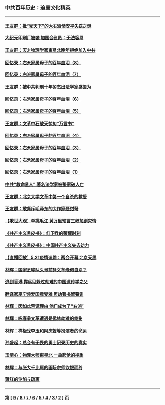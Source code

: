 ### 中共百年历史：迫害文化精英
---
#### [王友群：批“党天下”的大右派储安平失踪之谜](../../pages/nf1176111/n12954229.md?05240430) 
#### [大纪元印刷厂被袭 加国会议员：无法容忍](../../pages/nf1176111/n12883028.md?05240430) 
#### [王友群：天才物理学家束星北晚年拒绝加入中共](../../pages/nf1176111/n12792913.md?05240430) 
#### [回忆录：右派家属母子的百年血泪（8）](../../pages/nf1176111/n12706196.md?05240430) 
#### [回忆录：右派家属母子的百年血泪（7）](../../pages/nf1176111/n12706191.md?05240430) 
#### [王友群：被中共判刑十年的杰出法学家盛振为](../../pages/nf1176111/n12706141.md?05240430) 
#### [回忆录：右派家属母子的百年血泪（6）](../../pages/nf1176111/n12698863.md?05240430) 
#### [回忆录：右派家属母子的百年血泪（5）](../../pages/nf1176111/n12692515.md?05240430) 
#### [王友群：文革中石破天惊的“万言书”](../../pages/nf1176111/n12690994.md?05240430) 
#### [回忆录：右派家属母子的百年血泪（4）](../../pages/nf1176111/n12686410.md?05240430) 
#### [回忆录：右派家属母子的百年血泪（3）](../../pages/nf1176111/n12683820.md?05240430) 
#### [回忆录：右派家属母子的百年血泪（2）](../../pages/nf1176111/n12679738.md?05240430) 
#### [回忆录：右派家属母子的百年血泪（1）](../../pages/nf1176111/n12678112.md?05240430) 
#### [中共“救命恩人” 著名法学家被整家破人亡](../../pages/nf1176111/n12658168.md?05240430) 
#### [王友群：北京大学文革中第一个自杀的教授](../../pages/nf1176111/n12632697.md?05240430) 
#### [王友群：敢痛斥毛泽东的大作家聂绀弩](../../pages/nf1176111/n12384788.md?05240430) 
#### [【欺世大观】单挑毛江 黄万里预言三峡加剧灾情](../../pages/nf1176111/n12357101.md?05240430) 
#### [《共产主义黑皮书》：红卫兵的荣耀时刻](../../pages/nf1176111/n12190329.md?05240430) 
#### [《共产主义黑皮书》：中国共产主义失去动力](../../pages/nf1176111/n12168749.md?05240430) 
#### [【直播回放】5.21疫情追踪：两会开幕 北京天黑](../../pages/nf1176111/n12126358.md?05240430) 
#### [林辉：国家足球队头号前锋文革缘何自杀？](../../pages/nf1176111/n11648921.md?05240430) 
#### [逃到香港 靠远见躲过劫难的中国遗传学之父](../../pages/nf1176111/n11535984.md?05240430) 
#### [翻译家巫宁坤爱国竟受难 历劫著书留警训](../../pages/nf1176111/n11478084.md?05240430) 
#### [林辉：因如此荒诞理由 他们成为了“右派”](../../pages/nf1176111/n11070799.md?05240430) 
#### [林辉：咏春拳文革遭遇是武林劫难的缩影](../../pages/nf1176111/n11042647.md?05240430) 
#### [林辉：样板戏李玉和阿庆嫂等扮演者的命运](../../pages/nf1176111/n11034634.md?05240430) 
#### [孙盛起：总会有无畏的勇士记录历史的真实](../../pages/nf1176111/n11027279.md?05240430) 
#### [玉清心：物理大师束星北 一曲悲怆的挽歌](../../pages/nf1176111/n11022591.md?05240430) 
#### [林辉：与张大千比肩的画坛宗师饮恨而终](../../pages/nf1176111/n11020634.md?05240430) 
#### [萧红的沦陷与疏离](../../pages/nf1176111/n11005892.md?05240430) 

---
#### 第 [ [9](./9.md?05240430) / [8](./8.md?05240430) / [7](./7.md?05240430) / [6](./6.md?05240430) / [5](./5.md?05240430) / [4](./4.md?05240430) / [3](./3.md?05240430) / [2](./2.md?05240430) ] 页
